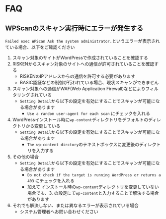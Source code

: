 # FAQ

WPScanのスキャン実行時にエラーが発生する
-------------------
`Failed exec WPScan Ask the system administrator.`というエラーが表示されている場合、以下をご確認ください  

1. スキャン対象のサイトがWordPressで作成されていることを確認する
2. RISKENからスキャン対象のサイトへの通信が許可されていることを確認する
    - RISKENのIPアドレスからの通信を許可する必要があります
    - BASIC認証などの制御が行われている場合、現状スキャンができません
3. スキャン対象への通信がWAF(Web Application Firewall)などによりフィルタリングされている
    - `Setting Detail`から以下の設定を有効にすることでスキャンが可能になる場合があります
        - `Use a random user-agent for each scan` にチェックを入れる
4. WordPressインストール時に`wp-content`ディレクトリをデフォルトのディレクトリから変更している
    - `Setting Detail`から以下の設定を有効にすることでスキャンが可能になる場合があります
        - `The wp-content dirctory`のテキストボックスに変更後のディレクトリを入力する
5. その他の場合
    - `Setting Detail`から以下の設定を有効にすることでスキャンが可能になる場合があります
        - `Do not check if the target is running WordPress or returns a 403` にチェックを入れる
        - 加えて インストール時の`wp-content`ディレクトリを変更していない場合でも、3. の設定にて`wp-content`と入力することで解決する場合があります
6. それでも解決しない、または異なるエラーが表示されている場合
    - システム管理者へお問い合わせください